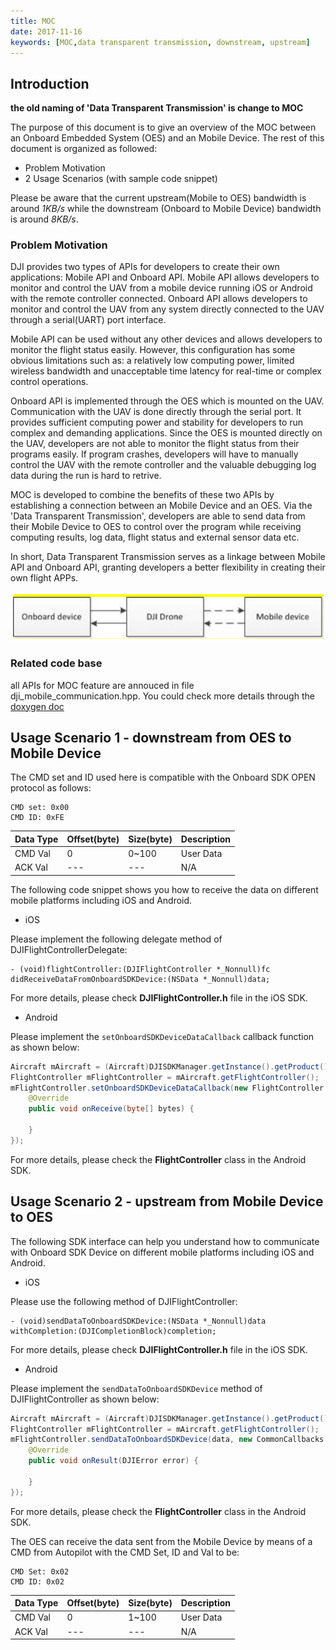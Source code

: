 ```yaml
---
title: MOC
date: 2017-11-16
keywords: [MOC,data transparent transmission, downstream, upstream]
---
```


## Introduction

**the old naming of 'Data Transparent Transmission' is change to MOC**

The purpose of this document is to give an overview of the MOC between an Onboard Embedded System (OES) and an Mobile Device. The rest of this document is organized as followed:

* Problem Motivation
* 2 Usage Scenarios (with sample code snippet)

Please be aware that the current upstream(Mobile to OES) bandwidth is around _1KB/s_ while the downstream (Onboard to Mobile Device) bandwidth is around _8KB/s_.

### Problem Motivation

DJI provides two types of APIs for developers to create their own applications: Mobile API and Onboard API. Mobile API allows developers to monitor and control the UAV from a mobile device running iOS or Android with the remote controller connected. Onboard API allows developers to monitor and control the UAV from any system directly connected to the UAV through a serial(UART) port interface.

Mobile API can be used without any other devices and allows developers to monitor the flight status easily. However, this configuration has some obvious limitations such as: a relatively low computing power, limited wireless bandwidth and unacceptable time latency for real-time or complex control operations.

Onboard API is implemented through the OES which is mounted on the UAV. Communication with the UAV is done directly through the serial port. It provides sufficient computing power and stability for developers to run complex and demanding applications. Since the OES is mounted directly on the UAV, developers are not able to monitor the flight status from their programs easily. If program crashes, developers will have to manually control the UAV with the remote controller and the valuable debugging log data during the run is hard to retrive.

MOC is developed to combine the benefits of these two APIs by establishing a connection between an Mobile Device and an OES. Via the 'Data Transparent Transmission', developers are able to send data from their Mobile Device to OES to control over the program while receiving computing results, log data, flight status and external sensor data etc.

In short, Data Transparent Transmission serves as a linkage between Mobile API and Onboard API, granting developers a better flexibility in creating their own flight APPs.

![streamFrame](../images/common/streamFrame.png)

### Related code base
all APIs for MOC feature are annouced in file dji_mobile_communication.hpp.
You could check more details through the [doxygen doc](../../doxygen/index.html)

## Usage Scenario 1 - downstream from OES to Mobile Device

The CMD set and ID used here is compatible with the Onboard SDK OPEN protocol as follows:

    CMD set: 0x00
    CMD ID: 0xFE

|Data Type|Offset(byte)|Size(byte)|Description|
|---------|------|----|-----------|
|CMD Val|0|0~100|User Data|
|ACK Val|---|---| N/A|

The following code snippet shows you how to receive the data on different mobile platforms including iOS and Android.

- iOS

Please implement the following delegate method of DJIFlightControllerDelegate:

~~~objc
- (void)flightController:(DJIFlightController *_Nonnull)fc didReceiveDataFromOnboardSDKDevice:(NSData *_Nonnull)data;
~~~

For more details, please check **DJIFlightController.h** file in the iOS SDK.

- Android

Please implement the `setOnboardSDKDeviceDataCallback` callback function as shown below:

~~~java
Aircraft mAircraft = (Aircraft)DJISDKManager.getInstance().getProduct();
FlightController mFlightController = mAircraft.getFlightController();
mFlightController.setOnboardSDKDeviceDataCallback(new FlightController.OnboardSDKDeviceDataCallback() {
    @Override
    public void onReceive(byte[] bytes) {

    }
});
~~~

For more details, please check the **FlightController** class in the Android SDK.

## Usage Scenario 2 - upstream from Mobile Device to OES

The following SDK interface can help you understand how to communicate with Onboard SDK Device on different mobile platforms including iOS and Android.

- iOS

Please use the following method of DJIFlightController:

~~~objc
- (void)sendDataToOnboardSDKDevice:(NSData *_Nonnull)data withCompletion:(DJICompletionBlock)completion;
~~~

For more details, please check **DJIFlightController.h** file in the iOS SDK.

- Android

Please implement the `sendDataToOnboardSDKDevice` method of DJIFlightController as shown below:

~~~java
Aircraft mAircraft = (Aircraft)DJISDKManager.getInstance().getProduct();
FlightController mFlightController = mAircraft.getFlightController();
mFlightController.sendDataToOnboardSDKDevice(data, new CommonCallbacks.CompletionCallback() {
    @Override
    public void onResult(DJIError error) {

    }
});
~~~

For more details, please check the **FlightController** class in the Android SDK.

The OES can receive the data sent from the Mobile Device by means of a CMD from Autopilot with the CMD Set, ID and Val to be:

    CMD Set: 0x02
    CMD ID: 0x02

|Data Type|Offset(byte)|Size(byte)|Description|
|---------|------|----|-----------|
|CMD Val|0|1~100|User Data|
|ACK Val|---|---|N/A|
